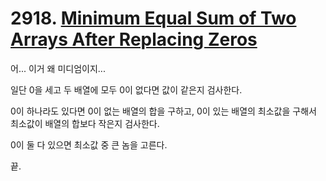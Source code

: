 # 2918. [Minimum Equal Sum of Two Arrays After Replacing Zeros](./2918.cpp)

어... 이거 왜 미디엄이지...

일단 0을 세고 두 배열에 모두 0이 없다면 값이 같은지 검사한다.

0이 하나라도 있다면 0이 없는 배열의 합을 구하고, 0이 있는 배열의 최소값을 구해서 최소값이 배열의 합보다 작은지 검사한다.

0이 둘 다 있으면 최소값 중 큰 놈을 고른다.

끝.
